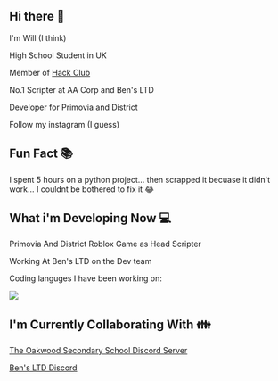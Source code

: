 ## Hi there 👋

I'm Will (I think)

High School Student in UK

Member of [Hack Club](https://hackclub.com/)

No.1 Scripter at AA Corp and Ben's LTD 

Developer for Primovia and District

Follow my instagram (I guess)

## Fun Fact 📚
I spent 5 hours on a python project... then scrapped it becuase it didn't work... I couldnt be bothered to fix it 😂

## What i'm Developing Now 💻

Primovia And District Roblox Game as Head Scripter

Working At Ben's LTD on the Dev team

Coding languges I have been working on:

![](https://github-readme-stats.hackclub.dev/api/wakatime?username=18256&api_domain=hackatime.hackclub.com&theme=darcula&custom_title=Hackatime+Stats&layout=compact&cache_seconds=0&langs_count=8) 

## I'm Currently Collaborating With 👪

[The Oakwood Secondary School Discord Server](https://discord.gg/VZCc92xb4k)

[Ben's LTD Discord](https://discord.gg/vAK37GvyXm)

<!--
**glimmercharger/glimmercharger** is a ✨ _special_ ✨ repository because its `README.md` (this file) appears on your GitHub profile.

Here are some ideas to get you started:

- 🔭 I’m currently working on ...
- 🌱 I’m currently learning ...
- 👯 I’m looking to collaborate on ...
- 🤔 I’m looking for help with ...
- 💬 Ask me about ...
- 📫 How to reach me: ...
- 😄 Pronouns: ...
- ⚡ Fun fact: ...
-->
